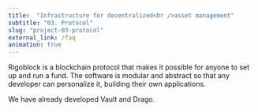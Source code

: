 ```yaml
---
title:  "Infrastructure for decentralized<br />asset management"
subtitle: "03. Protocol"
slug: "project-03-protocol"
external_link: /faq
animation: true
---
```


Rigoblock is a blockchain protocol that makes it possible for anyone to set up and run a fund. The software is modular and abstract so that any developer can personalize it, building their own applications.

We have already developed Vault and Drago.
